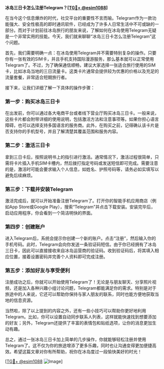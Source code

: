 **冰岛三日卡怎么注册Telegram？[[TG💪+ @esim1088](https://t.me/s/esim1088)]**

在当今这个信息爆炸的时代，社交平台的重要性不言而喻。Telegram作为一款功能强大、安全性极高的即时通讯软件，已经成为了许多人日常生活中不可或缺的一部分。而对于计划前往冰岛旅行的朋友来说，了解如何在冰岛使用Telegram无疑是一个非常实用的技能。今天，我们就来聊聊“冰岛三日卡怎么注册Telegram”这个问题。

首先，我们需要明确一点：在冰岛使用Telegram并不需要特别复杂的操作。只要你有一张有效的SIM卡，并且手机支持国际漫游服务，那么基本就可以正常使用Telegram了。不过，为了确保通信顺畅，建议大家选择一张适合旅行使用的SIM卡，比如冰岛当地的三日流量卡。这类卡片通常会提供较为优惠的价格以及充足的流量套餐，非常适合短期旅行者。

接下来，让我们详细了解一下具体的操作步骤：

### 第一步：购买冰岛三日卡

在出发前，你可以通过各大电商平台或者线下营业厅购买冰岛三日卡。一般来说，这些卡片都会附带详细的使用说明，包括激活方法和注意事项等。如果你担心语言障碍，也可以选择支持多国语言的服务商。此外，在购买之前，记得确认该卡片是否支持你的手机型号，并且了解清楚其覆盖范围和服务内容。

### 第二步：激活三日卡

拿到三日卡后，按照说明书上的指引进行激活。通常情况下，激活过程很简单，只需将卡片插入手机SIM卡槽内，然后拨打指定号码或发送短信即可完成。需要注意的是，激活时可能会要求输入个人信息，如姓名、护照号码等，请务必如实填写以避免后续麻烦。

### 第三步：下载并安装Telegram

激活完成后，就可以开始准备注册Telegram了。打开你的智能手机应用商店（例如App Store或Google Play），搜索“Telegram”并点击下载安装。安装完毕后，启动应用程序，你会看到一个简洁明快的界面。

### 第四步：创建账户

进入Telegram后，系统会提示你创建一个新的账户。点击“注册”，然后输入你的手机号码。此时，Telegram会向你发送一条验证码短信。由于你已经拥有了冰岛三日卡，因此可以直接接收来自冰岛运营商的验证码。收到验证码后，将其填入相应位置，接着设置密码并完善个人资料即可完成注册。

### 第五步：添加好友与享受便利

注册成功之后，你就可以开始使用Telegram了！无论是与朋友聊天、分享照片视频，还是加入各种兴趣小组讨论问题，Telegram都能满足你的需求。特别是对于旅途中的人来说，它还可以帮助你保持与家人朋友的联系，同时也能方便地获取当地的信息资源。

当然啦，除了以上提到的内容之外，还有一些小技巧可以帮助你更好地利用Telegram。比如，你可以设置自动同步联系人列表，这样就能快速找到想要添加的好友；另外，Telegram还提供了丰富的表情包和贴纸选项，让你的消息更加生动有趣。

总之，通过一张冰岛三日卡加上简单的几步操作，你就能够轻松注册并使用Telegram了。这不仅为你的旅途增添了更多乐趣，同时也让沟通变得更加便捷高效。希望这篇文章对你有所帮助，祝你在冰岛度过一段愉快美好的时光！

[[TG💪+ @esim1088](https://t.me/s/esim1088) ![Image](https://i.postimg.cc/4NQfJmqS/Snipaste-2025-05-13-00-14-12.png)]